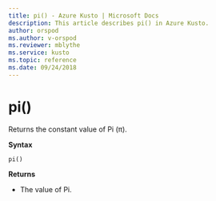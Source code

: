 ```yaml
---
title: pi() - Azure Kusto | Microsoft Docs
description: This article describes pi() in Azure Kusto.
author: orspod
ms.author: v-orspod
ms.reviewer: mblythe
ms.service: kusto
ms.topic: reference
ms.date: 09/24/2018
---
```

# pi()

Returns the constant value of Pi (π).

**Syntax**

`pi()`

**Returns**

* The value of Pi.